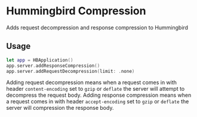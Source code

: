 # Hummingbird Compression

Adds request decompression and response compression to Hummingbird

## Usage

```swift
let app = HBApplication()
app.server.addResponseCompression()
app.server.addRequestDecompression(limit: .none)
```

Adding request decompression means when a request comes in with header `content-encoding` set to `gzip` or `deflate` the server will attempt to decompress the request body. Adding response compression means when a request comes in with header `accept-encoding` set to `gzip` or `deflate` the server will compression the response body.
